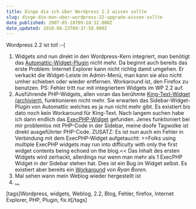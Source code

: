 ```yaml
---
title: Dinge die ich über Wordpress 2.2 wissen sollte
slug: dinge-die-man-uber-wordpress-22-upgrade-wissen-sollte
date_published: 2007-05-18T09:18:32.000Z
date_updated: 2018-08-22T09:37:58.000Z
---
```


Wordpress 2.2 ist toll :-(

1. Widgets sind nun direkt in den Wordpress-Kern integriert, man benötigt das [Automattic-Widget-Plugin](http://automattic.com/) nicht mehr. Da beginnt auch bereits das erste Problem: Internet Explorer kann nicht richtig damit umgehen. Er verkackt die Widget-Leiste im Admin-Menü, man kann sie also nicht umher schieben oder wieder entfernen. Workaround ist, den Firefox zu benutzen. PS: Fehler tritt nur mit integriertem Widgets im WP 2.2 auf.
2. Ausführende PHP-Widgets, allen voran das berühmte [King-Text-Widget (archiviert)](http://web.archive.org/web/20060515142126/http://www.blog.mediaprojekte.de:80/cms-systeme/wordpress-plugins/wordpress-widget-king-text/), funktionieren nicht mehr. Sie erwarten das Sidebar-Widget-Plugin von Automattic welches es ja nun nicht mehr gibt. Es existiert bis dato noch kein Workaround für King-Text. Nach langem suchen habe ich dann endlich das [ExecPHP-Widget](http://ottodestruct.com/blog/2006/04/09/fun-with-widgets/) gefunden. Jenes funktioniert bei mir problemlos mit PHP-Code in der Sidebar, meine doofe Tagwolke ist direkt ausgeführter PHP-Code. ZUSATZ: Es ist nun auch ein Fehler in Verbindung mit dem ExecPHP-Widget aufgetaucht: >>Folks using multiple ExecPHP widgets may run into difficulty with only the first widget contents being echoed on the blog.<< Das Inhalt des ersten Widgets wird zerhackt, allerdings nur wenn man mehr als 1 ExecPHP Widget in der Sidebar stehen hat. Dies ist ein Bug im Widget selbst. Es existiert aber bereits ein [Workaround](http://trac.wordpress.org/ticket/4275#comment:5) von *Ryan Boren*.
3. Mal sehen wann mein Weblog wieder hergestellt ist
4. [...](http://technosailor.com/10-things-you-should-know-about-wordpress-22/)

[tags]Wordpress, widgets, Weblog, 2.2, Blog, Fehler, firefox, Internet Explorer, PHP, Plugin, fix.it[/tags]
